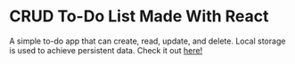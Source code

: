 # CRUD To-Do List Made With React

A simple to-do app that can create, read, update, and delete. 
Local storage is used to achieve persistent data.
Check it out [here!](https://alans-todo-list.netlify.app/)
